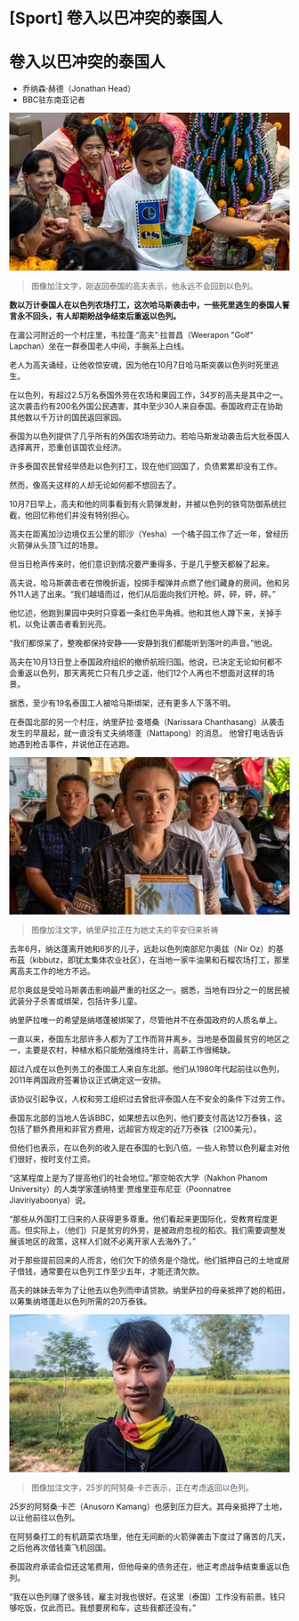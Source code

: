 # [Sport] 卷入以巴冲突的泰国人

#  卷入以巴冲突的泰国人

  * 乔纳森·赫德（Jonathan Head） 
  * BBC驻东南亚记者 


![Golf](_131504157_nakhonphanom-p1164242-.jpg)

> 图像加注文字，刚返回泰国的高夫表示，他永远不会回到以色列。

**数以万计泰国人在以色列农场打工，这次哈马斯袭击中，一些死里逃生的泰国人誓言永不回头，有人却期盼战争结束后重返以色列。**

在湄公河附近的一个村庄里，韦拉蓬·“高夫”·拉普昌（Weerapon "Golf" Lapchan）坐在一群泰国老人中间，手腕系上白线。

老人为高夫诵经，让他收惊安魂，因为他在10月7日哈马斯突袭以色列时死里逃生。

在以色列，有超过2.5万名泰国外劳在农场和果园工作，34岁的高夫是其中之一。这次袭击约有200名外国公民遇害，其中至少30人来自泰国。泰国政府正在协助其他数以千万计的国民返回家园。

泰国为以色列提供了几乎所有的外国农场劳动力。若哈马斯发动袭击后大批泰国人选择离开，恐重创该国农业经济。

许多泰国农民曾经举债赴以色列打工，现在他们回国了，负债累累却没有工作。

然而，像高夫这样的人却无论如何都不想回去了。

10月7日早上，高夫和他的同事看到有火箭弹发射，并被以色列的铁穹防御系统拦截，他回忆称他们并没有特别担心。

高夫在距离加沙边境仅五公里的耶沙（Yesha）一个橘子园工作了近一年，曾经历火箭弹从头顶飞过的场景。

但当日枪声传来时，他们意识到情况要严重得多，于是几乎整天都躲了起来。

高夫说，哈马斯袭击者在傍晚折返，投掷手榴弹并点燃了他们藏身的房间。他和另外11人逃了出来。“我们越墙而过，他们从后面向我们开枪。砰，砰，砰，砰。”

他忆述，他跑到果园中央时只穿着一条红色平角裤。他和其他人蹲下来，关掉手机，以免让袭击者看到光亮。

“我们都惊呆了，整晚都保持安静——安静到我们都能听到落叶的声音。”他说。

高夫在10月13日登上泰国政府组织的撤侨航班归国。他说，已决定无论如何都不会重返以色列，那天离死亡只有几步之遥，他们12个人再也不想面对这样的场景。

据悉，至少有19名泰国工人被哈马斯绑架，还有更多人下落不明。

在泰国北部的另一个村庄，纳里萨拉·查塔桑（Narissara Chanthasang）从袭击发生的早晨起，就一直没有丈夫纳塔蓬（Nattapong）的消息。 他曾打电话告诉她遇到枪击事件，并说他正在逃跑。

![Narissara](_131504160_narissara-1164487.jpg)

> 图像加注文字，纳里萨拉正在为她丈夫的平安归来祈祷

去年6月，纳达蓬离开她和6岁的儿子，远赴以色列南部尼尔奥兹（Nir Oz）的基布茲（kibbutz，即犹太集体农业社区），在当地一家牛油果和石榴农场打工，那里离高夫工作的地方不远。

尼尔奥兹是受哈马斯袭击影响最严重的社区之一。据悉，当地有四分之一的居民被武装分子杀害或绑架，包括许多儿童。

纳里萨拉唯一的希望是纳塔蓬被绑架了，尽管他并不在泰国政府的人质名单上。

一直以来，泰国东北部许多人都为了工作而背井离乡。当地是泰国最贫穷的地区之一，主要是农村，种植水稻只能勉强维持生计，高薪工作很稀缺。

超过八成在以色列务工的泰国工人来自东北部。他们从1980年代起前往以色列，2011年两国政府签署协议正式确定这一安排。


该协议引起争议，人权和劳工组织过去曾批评泰国人在不安全的条件下过劳工作。

泰国东北部的当地人告诉BBC，如果想去以色列，他们要支付高达12万泰铢，这包括了额外费用和非官方费用，远超官方规定的近7万泰铢（2100美元）。

但他们也表示，在以色列的收入是在泰国的七到八倍。一些人称赞以色列雇主对他们很好，按时支付工资。

“这某程度上是为了提高他们的社会地位。”那空帕农大学（Nakhon Phanom University）的人类学家蓬纳特里·贾维里亚布尼亚（Poonnatree Jiaviriyaboonya）说。

“那些从外国打工归来的人获得更多尊重。他们看起来更国际化，受教育程度更高。但实际上，（他们）只是贫穷的外劳，是被政府忽视的稻农。我们需要调整发展该地区的政策，这样人们就不必离开家人去海外了。”

对于那些提前回来的人而言，他们欠下的债务是个隐忧。他们抵押自己的土地或房子借钱，通常要在以色列工作至少五年，才能还清欠款。

高夫的妹妹去年为了让他去以色列而申请贷款。纳里萨拉的母亲抵押了她的稻田，以筹集纳塔蓬赴以色列所需的20万泰铢。

![Anusorn Nakhon](_131504181_anusornnakhonphanom-1164595.jpg)

> 图像加注文字，25岁的阿努桑·卡芒表示，正在考虑返回以色列。

25岁的阿努桑·卡芒（Anusorn Kamang）也感到压力巨大。其母亲抵押了土地，以让他前往以色列。

在阿努桑打工的有机蔬菜农场里，他在无间断的火箭弹袭击下度过了痛苦的几天，之后他再次借钱乘飞机回国。

泰国政府承诺会偿还这笔费用，但他母亲的债务还在，他正考虑战争结束重返以色列。

“我在以色列赚了很多钱，雇主对我也很好。在这里（泰国）工作没有前景。钱只够吃饭，仅此而已。我想要房和车，这些我都还没有。”


